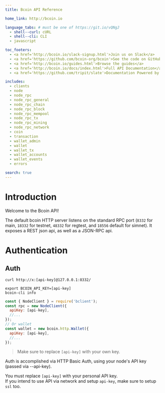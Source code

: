 ```yaml
---
title: Bcoin API Reference

home_link: http://bcoin.io

language_tabs: # must be one of https://git.io/vQNgJ
  - shell--curl: cURL
  - shell--cli: CLI
  - javascript

toc_footers:
  - <a href='http://bcoin.io/slack-signup.html'>Join us on Slack</a>
  - <a href='https://github.com/bcoin-org/bcoin'>See the code on GitHub</a>
  - <a href='http://bcoin.io/guides.html'>Browse the guides</a>
  - <a href='http://bcoin.io/docs/index.html'>Full API Documentation</a>
  - <a href='https://github.com/tripit/slate'>Documentation Powered by Slate</a>

includes:
  - clients
  - node
  - node_rpc
  - node_rpc_general
  - node_rpc_chain
  - node_rpc_block
  - node_rpc_mempool
  - node_rpc_tx
  - node_rpc_mining
  - node_rpc_network
  - coin
  - transaction
  - wallet_admin
  - wallet
  - wallet_tx
  - wallet_accounts
  - wallet_events
  - errors

search: true
---
```


# Introduction

Welcome to the Bcoin API!

The default bcoin HTTP server listens on the standard RPC port (`8332` for main, `18332` for testnet, `48332` for regtest, and `18556` default for simnet). It exposes a REST json api, as well as a JSON-RPC api.

# Authentication
## Auth

```shell--curl
curl http://x:[api-key]@127.0.0.1:8332/
```

```shell--cli
export BCOIN_API_KEY=[api-key]
bcoin-cli info
```

```javascript
const { NodeClient } = require('bclient');
const rpc = new NodeClient({
  apiKey: [api-key],
  //...
});
// Or wallet
const wallet = new bcoin.http.Wallet({
  apiKey: [api-key],
  //...
});
```

> Make sure to replace `[api-key]` with your own key.

Auth is accomplished via HTTP Basic Auth, using your node's API key (passed via --api-key).

<aside class="notice">
You must replace <code>[api-key]</code> with your personal API key.
</aside>

<aside class="warning">
If you intend to use API via network and setup <code>api-key</code>, make sure to setup <code>ssl</code> too.
</aside>
